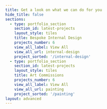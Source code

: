```yaml
---
title: Get a look on what we can do for you
hide_title: false
sections:
  - type: portfolio_section
    section_id: latest-projects
    layout_style: tiles
    title: Bespoke Internal Design
    projects_number: 6
    view_all_label: View All
    view_all_url: internal-design
    project_sorted: '/internal-design'
  - type: portfolio_section
    section_id: latest-projects
    layout_style: tiles
    title: Art Commissions
    projects_number: 6
    view_all_label: View All
    view_all_url: painting
    project_sorted: '/painting'
layout: advanced
---
```


